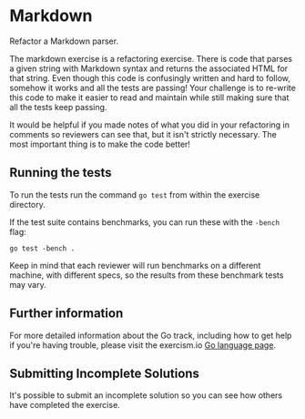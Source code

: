 # Markdown

Refactor a Markdown parser.

The markdown exercise is a refactoring exercise. There is code that parses a given string with Markdown syntax and returns the associated HTML for that string. Even though this code is confusingly written and hard to follow, somehow it works and all the tests are passing! Your challenge is to re-write this code to make it easier to read and maintain while still making sure that all the tests keep passing.

It would be helpful if you made notes of what you did in your refactoring in comments so reviewers can see that, but it isn't strictly necessary. The most important thing is to make the code better!

## Running the tests

To run the tests run the command `go test` from within the exercise directory.

If the test suite contains benchmarks, you can run these with the `-bench`
flag:

    go test -bench .

Keep in mind that each reviewer will run benchmarks on a different machine, with
different specs, so the results from these benchmark tests may vary.

## Further information

For more detailed information about the Go track, including how to get help if
you're having trouble, please visit the exercism.io [Go language page](http://exercism.io/languages/go/about).


## Submitting Incomplete Solutions

It's possible to submit an incomplete solution so you can see how others have completed the exercise.
